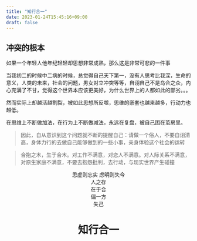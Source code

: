 ```yaml
---
title: "知行合一"
date: 2023-01-24T15:45:16+09:00
draft: false
---
```


## 冲突的根本
如果一个年轻人他年纪轻轻却思想非常成熟，那么这是非常可悲的一件事

当我初二的时候中二病的时候，总觉得自己天下第一，没有人思考比我深，生命的意义，人类的未来，社会的问题，男女对立冲突等等，自诩自己不是乌合之众，内心充满了不甘，觉得这个世界本应该更美好，为什么世界上的人都如此的鄙劣。。。

然而实际上却越活越割裂，被如此思想所反噬，思维的嵌套也越来越多，行动力也越低。

在思维上不断做加法，在行为上不断做减法，永远在复盘，被自己困在茧房里。

> 因此，自从意识到这个问题就不断的提醒自己：请做一个俗人，不要自诩清高，身体力行的去做自己能够做到的一些小事，亲身体验这个社会的运转

>合抱之木，生于合木。对工作不满意，对恋人不满意。对人际关系不满意，对原生家庭不满意，不要去抱怨批判，去行动，与现实世界产生碰撞


<center>思虚则忘实 虑明则失今<center/>



<center>人之存 <center/>
<center/>在于合 <center/>
<center/>偏一方 <center/>
<center/> 失己 <center/>



<h1 align = "center">知行合一</h1>